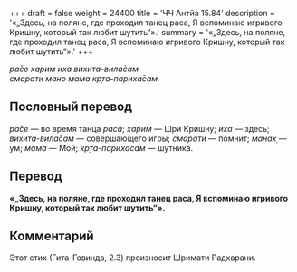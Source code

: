 +++
draft = false
weight = 24400
title = 'ЧЧ Антйа 15.84'
description = '«„Здесь, на поляне, где проходил танец раса, Я вспоминаю игривого Кришну, который так любит шутить“».'
summary = '«„Здесь, на поляне, где проходил танец раса, Я вспоминаю игривого Кришну, который так любит шутить“».'
+++

_ра̄се харим иха вихита-вила̄сам  
смарати мано мама кр̣та-париха̄сам_

## Пословный перевод

_ра̄се_ — во время танца _раса_; _харим_ — Шри Кришну; _иха_ — здесь; _вихита_\-_вила̄сам_ — совершающего игры; _смарати_ — помнит; _манах̣_ — ум; _мама_ — Мой; _кр̣та_\-_париха̄сам_ — шутника.

## Перевод

**«„Здесь, на поляне, где проходил танец раса, Я вспоминаю игривого Кришну, который так любит шутить“».**

## Комментарий

Этот стих (Гита-Говинда, 2.3) произносит Шримати Радхарани.
